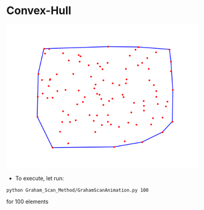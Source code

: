 # Convex-Hull

<img src="Graham_Scan_Method/Graham_Scan_Result.png" alt="">

- To execute, let run:
```shell
python Graham_Scan_Method/GrahamScanAnimation.py 100 
```

for 100 elements